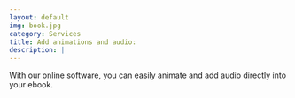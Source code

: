 ```yaml
---
layout: default
img: book.jpg
category: Services
title: Add animations and audio:
description: |
---
```

  With our online software, you can easily animate and add audio directly into your ebook.